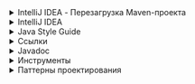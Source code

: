 <details IntelliJ IDEA - Перезагрузка Maven-проекта><summary>IntelliJ IDEA - Перезагрузка Maven-проекта</summary>

```
1. mvn -U clean install
2. Нажать на всплывающем окне справа 'Maven' и затем нажать 'Круглые стрелки'
3. File -> Prefences -> Build, Execution, Deployment -> Build Tools -> Maven -> Repositories - Choose repoitory - Click Update
```

</details>

<details IntelliJ IDEA><summary>IntelliJ IDEA</summary>

* Плагины
  * [Java2PlantUML][github_Java2PlantUML] - отрисовка взаимодействия в Java
* Разное
  * [Горячие клавиши Windows][javarush_idea_hot_keys]

[github_Java2PlantUML]: https://github.com/juanmf/Java2PlantUML
[javarush_idea_hot_keys]: https://javarush.ru/groups/posts/615-idea-hot-keys

</details>

<details Java Style Guide><summary>Java Style Guide</summary>

* [Google Java Style Guide (Eng)][javaguide_eng]
* [Google Java Style Guide (Rus)][javaguide_rus]
* [Google Java Style Guide (Rus)][javaguide_rus_skillbox]

[javaguide_eng]: https://google.github.io/styleguide/javaguide.html
[javaguide_rus]: https://habr.com/ru/post/112042/
[javaguide_rus_skillbox]: https://skillbox.ru/media/base/java_code_style_kak_pravilno_oformlyat_kod_java/

</details>

<details Ссылки><summary>Ссылки</summary>

* [Справочник по Java Collections Framework][habr_237043]
* [Структуры данных в Java. Полезные методы вспомогательных классов][habr_476098]
* [Структуры данных в картинках. HashMap][habr_128017]
* [Структуры данных в картинках. LinkedHashMap][habr_129037]
* [Структуры данных в картинках. ArrayList][habr_128269]
* [Структуры данных в картинках. LinkedList][habr_127864]
* [Шпаргалка Java программиста 1: JPA и Hibernate в вопросах и ответах][habr_265061]
* [Шпаргалка Java программиста 2: Триста пятьдесят самых популярных не мобильных Java opensource проектов на github][habr_266821]
* [Шпаргалка Java программиста 3. Коллекции в Java (стандартные, guava, apache, trove, gs-collections и другие)][habr_256877]
* [Шпаргалка Java программиста 4. Java Stream API][habr_270383]
* [Шпаргалка Java-программиста 5. Двести пятьдесят русскоязычных обучающих видео докладов и лекций о Java][habr_272025]
* [Шпаргалка Java-программиста 6. Список полезных ссылок для Java программиста][habr_280784]
* [Шпаргалка Java программиста 7.1 Типовые задачи: Оптимальный путь преобразования InputStream в строку][habr_278233]
* [Шпаргалка Java программиста 7.2 Типовые задачи: Обход Map'ы, подсчет количества вхождений подстроки][habr_278313]
* [Шпаргалка Java программиста 8. Библиотеки для работы с Json (Gson, Fastjson, LoganSquare, Jackson, JsonPath и другие)][habr_280782]
* [Полезные и неизвестные возможности Java][habr_599603]

[habr_237043]: https://habr.com/ru/post/237043/
[habr_476098]: https://habr.com/ru/company/epam_systems/blog/476098/
[habr_128017]: https://habr.com/ru/post/128017/
[habr_129037]: https://habr.com/ru/post/129037/
[habr_128269]: https://habr.com/ru/post/128269/
[habr_127864]: https://habr.com/ru/post/127864/
[habr_265061]: https://habr.com/ru/post/265061/
[habr_266821]: https://habr.com/ru/post/266821/
[habr_256877]: https://habr.com/ru/company/luxoft/blog/256877/
[habr_270383]: https://habr.com/ru/company/luxoft/blog/270383/
[habr_272025]: https://habr.com/ru/company/luxoft/blog/272025/
[habr_280784]: https://habr.com/ru/company/luxoft/blog/280784/
[habr_278233]: https://habr.com/ru/company/luxoft/blog/278233/
[habr_278313]: https://habr.com/ru/company/luxoft/blog/278313/
[habr_280782]: https://habr.com/ru/company/luxoft/blog/280782/
[habr_599603]: https://habr.com/ru/post/599603/
</details>

</details>

<details Javadoc><summary>Javadoc</summary>

* [Приложение к книге с описанием дескрипторов][github_javadoc]

[github_javadoc]: https://github.com/wapmorgan/java_for_beginners_book/blob/master/appendix_b.md

</details>

<details Инструменты><summary>Инструменты</summary>

 * [Convert XML or JSON to Java Pojo Classes - Online][pojo_sodhanalibrary]

[pojo_sodhanalibrary]: http://pojo.sodhanalibrary.com/

</details>

<details Паттерны проектирования><summary>Паттерны проектирования</summary>

 * [Шпаргалка по шаблонам проектирования][habr_210288]
 * [СТРУКТУРНЫЕ ПАТТЕРНЫ ПРОЕКТИРОВАНИЯ:][mediasoft_strukturnye_patterny] ДЛЯ КАКИХ ЗАДАЧ НУЖНЫ, ВИДЫ И ПРИМЕРЫ РЕАЛИЗАЦИИ
 * [ПОВЕДЕНЧЕСКИЕ ПАТТЕРНЫ ПРОЕКТИРОВАНИЯ:][mediasoft_povedencheskie_patterny] ДЛЯ КАКИХ ЗАДАЧ НУЖНЫ, ВИДЫ И ПРИМЕРЫ РЕАЛИЗАЦИИ
 * [ПОРОЖДАЮЩИЕ ПАТТЕРНЫ ПРОЕКТИРОВАНИЯ:][mediasoft_porozhdayushie_patterny] ДЛЯ КАКИХ ЗАДАЧ НУЖНЫ, ВИДЫ И ПРИМЕРЫ РЕАЛИЗАЦИИ
 * [Design Patterns][sourcemaking_design_patterns] - паттерны проектирования с примерами
 * [Паттерны — примеры из жизни][yapro_6428]

[yapro_6428]: https://yapro.ru/article/6428
[sourcemaking_design_patterns]: https://sourcemaking.com/design_patterns
[habr_210288]: https://habr.com/ru/post/210288/
[mediasoft_strukturnye_patterny]: https://academy.mediasoft.team/article/strukturnye-patterny-proektirovaniya-dlya-kakikh-zadach-nuzhny-vidy-i-primery-realizacii/
[mediasoft_povedencheskie_patterny]: https://academy.mediasoft.team/article/povedencheskie-patterny-proektirovaniya-dlya-kakikh-zadach-nuzhny-vidy-i-primery-realizacii/
[mediasoft_porozhdayushie_patterny]: https://academy.mediasoft.team/article/porozhdayushie-patterny-proektirovaniya-dlya-kakikh-zadach-nuzhny-vidy-i-primery-realizacii/

</details>
